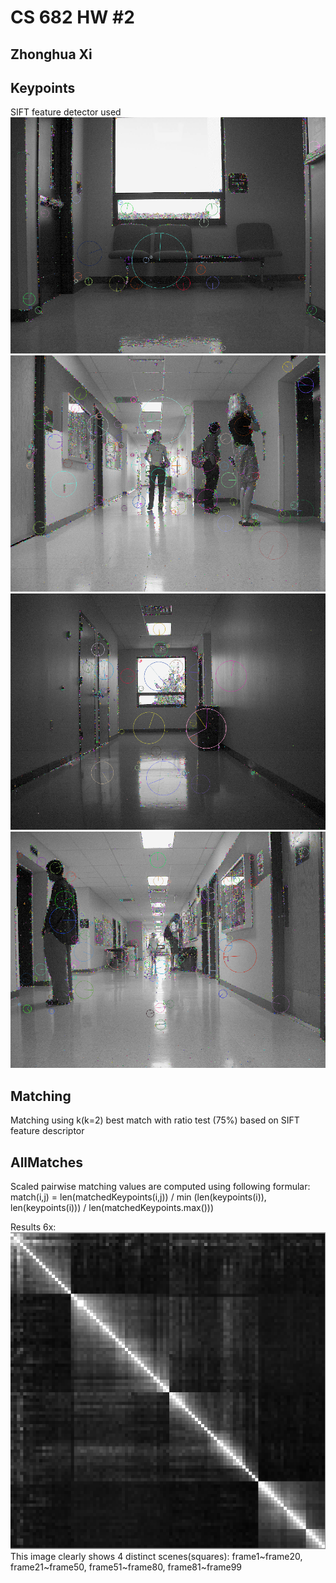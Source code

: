 CS 682 HW #2
============

Zhonghua Xi
-----------

Keypoints
---------
SIFT feature detector used
![Image](/hw2/results/keypoints1.png?raw=true) ![Image](/hw2/results/keypoints2.png?raw=true)
![Image](/hw2/results/keypoints3.png?raw=true) ![Image](/hw2/results/keypoints4.png?raw=true)

Matching
--------
Matching using k(k=2) best match with ratio test (75%) based on SIFT feature descriptor

AllMatches
----------
Scaled pairwise matching values are computed using following formular:
match(i,j) = len(matchedKeypoints(i,j)) / min (len(keypoints(i)), len(keypoints(i))) / len(matchedKeypoints.max()))

Results 6x:
![Image](/hw2/results/allMatches6x.png?raw=true)
This image clearly shows 4 distinct scenes(squares):
frame1~frame20, frame21~frame50, frame51~frame80, frame81~frame99